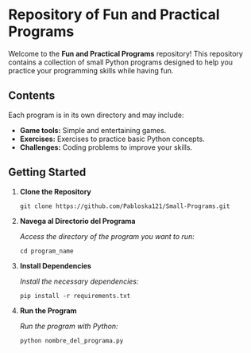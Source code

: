 # Repository of Fun and Practical Programs

Welcome to the **Fun and Practical Programs** repository! This repository contains a collection of small Python programs designed to help you practice your programming skills while having fun.

## Contents

Each program is in its own directory and may include:

- **Game tools:** Simple and entertaining games.
- **Exercises:** Exercises to practice basic Python concepts.
- **Challenges:** Coding problems to improve your skills.

## Getting Started

1. **Clone the Repository**
   ```
   git clone https://github.com/Pabloska121/Small-Programs.git
   ```
2. **Navega al Directorio del Programa**

    *Access the directory of the program you want to run:*
    ```
    cd program_name
    ```
3. **Install Dependencies**

    *Install the necessary dependencies:*
    ```
    pip install -r requirements.txt
    ```
4. **Run the Program**

    *Run the program with Python:*
    ```
    python nombre_del_programa.py
    ```
